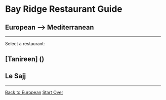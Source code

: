 # Bay Ridge Restaurant Guide
## European --> Mediterranean
---
Select a restaurant:
## [Tanireen] ()
## Le Sajj
---
[Back to European](../European)
[Start Over](../home.md)
